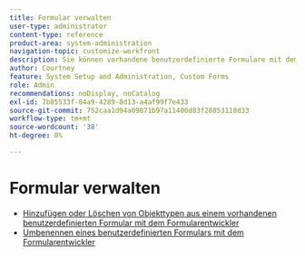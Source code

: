 ```yaml
---
title: Formular verwalten
user-type: administrator
content-type: reference
product-area: system-administration
navigation-topic: customize-workfront
description: Sie können vorhandene benutzerdefinierte Formulare mit dem Form Designer verwalten.
author: Courtney
feature: System Setup and Administration, Custom Forms
role: Admin
recommendations: noDisplay, noCatalog
exl-id: 7b85533f-84a9-4289-8d13-a4af99f7e433
source-git-commit: 752caa1d94a09871b97a11400d83f28853118d33
workflow-type: tm+mt
source-wordcount: '38'
ht-degree: 0%

---
```


# Formular verwalten

* [Hinzufügen oder Löschen von Objekttypen aus einem vorhandenen benutzerdefinierten Formular mit dem Formularentwickler](/help/quicksilver/administration-and-setup/customize-workfront/create-manage-custom-forms/form-designer/manage-a-form/add-or-remove-objects-from-a-form.md)
* [Umbenennen eines benutzerdefinierten Formulars mit dem Formularentwickler](/help/quicksilver/administration-and-setup/customize-workfront/create-manage-custom-forms/form-designer/manage-a-form/rename-a-custom-form.md)
